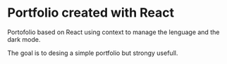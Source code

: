 # Portfolio created with React

Portofolio based on React using context to manage the lenguage and the dark mode.

The goal is to desing a simple portfolio but strongy usefull.
